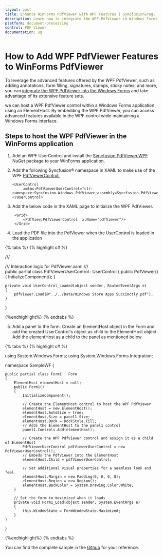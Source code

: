 ```yaml
---
layout: post
title: Enhance WinForms PdfViewer with WPF Features | Syncfusion&reg;
description: Learn how to integrate the WPF PdfViewer in Windows Forms to access advanced features like annotations, form filling, and signatures.
platform: document-processing
control: PDF Viewer
documentation: ug
---
```

# How to Add WPF PdfViewer Features to WinForms PdfViewer

To leverage the advanced features offered by the WPF PdfViewer, such as adding annotations, form filling, signatures, stamps, sticky notes, and more, you can [integrate the WPF PdfViewer into the Windows Forms]( https://support.syncfusion.com/kb/article/7882/how-to-host-pdf-viewer-in-windows-forms-application ) and take advantage of its extensive feature sets.

we can  host a WPF PdfViewer control within a Windows Forms application using an ElementHost. By embedding the WPF PdfViewer, you can access advanced features available in the WPF control while maintaining a Windows Forms interface.

## Steps to host the WPF PdfViewer in the WinForms application

1. Add an WPF UserControl and install the [Syncfusion.PdfViewer.WPF](https://www.nuget.org/packages/Syncfusion.PdfViewer.WPF) NuGet package to your WinForms application.

2. Add the following Syncfusion&reg; namespace in XAML to make use of the WPF [PdfViewerControl.](https://help.syncfusion.com/cr/wpf/Syncfusion.Windows.PdfViewer.PdfViewerControl.html)

   ~~~xaml 
   <UserControl
        xmlns:PdfViewerUserControl="clr-namespace:Syncfusion.Windows.PdfViewer;assembly=Syncfusion.PdfViewer.WPF">
   </UserControl>
   ~~~

3. Add the below code in the XAML page to initialize the WPF PdfViewer.

   ~~~xaml
    <Grid>
        <PdfView:PdfViewerControl  x:Name="pdfViewer"/>
    </Grid>
   ~~~

4. Load the PDF file into the PdfViewer when the UserControl is loaded in the application

{% tabs %}
{% highlight c# %}

 /// <summary>
 /// Interaction logic for PdfViewer.xaml
 /// </summary>
 public partial class PdfViewerUserControl : UserControl
 {
    public PdfViewer()
    {
        InitializeComponent();
    }

    private void UserControl_Loaded(object sender, RoutedEventArgs e)
    {
        pdfViewer.Load(@"../../Data/Windows Store Apps Succinctly.pdf");            
    }
 }

{%endhighlight%}
{% endtabs %}

5. Add a panel to the form. Create an ElementHost object in the Form and add the created UserControl's object as child to the ElementHost object. Add the elementHost as a child to the panel as mentioned below.

{% tabs %}
{% highlight c# %}

using System.Windows.Forms;
using System.Windows.Forms.Integration;

namespace SampleWF
{
   
    public partial class Form1 : Form
    {
        ElementHost elementHost = null;
        public Form1()
        {
            InitializeComponent();
           
            // Create the ElementHost control to host the WPF PdfViewer
            elementHost = new ElementHost();
            elementHost.AutoSize = true;
            elementHost.Size = panel1.Size;
            elementHost.Dock = DockStyle.Fill;
			// Adds the ElementHost to the panel1 control
            panel1.Controls.Add(elementHost);
			
            // Create the WPF PdfViewer control and assign it as a child of ElementHost
            PdfViewerUserControl pdfViewerUserControl = new PdfViewerUserControl();
			// Embeds the PdfViewer into the ElementHost
            elementHost.Child = pdfViewerUserControl;
          
		    // Set additional visual properties for a seamless look and feel
            elementHost.Margin = new Padding(0, 0, 0, 0);
            elementHost.Region = new Region();
            elementHost.BackColor = System.Drawing.Color.White;
        }
		
		// Set the form to maximized when it loads
        private void Form1_Load(object sender, System.EventArgs e)
        {
            this.WindowState = FormWindowState.Maximized;
        }
    }
}

{%endhighlight%}
{% endtabs %}

You can find the complete sample in the [Github](https://github.com/SyncfusionExamples/WinForms-PDFViewer-Examples/tree/master/How-to/Host-WPFPdfViewer-in-Winforms/HostedPdfViewer) for your reference.
